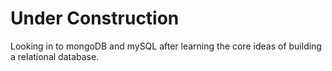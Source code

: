 # Under Construction

Looking in to mongoDB and mySQL after learning the core ideas of building a relational database.
